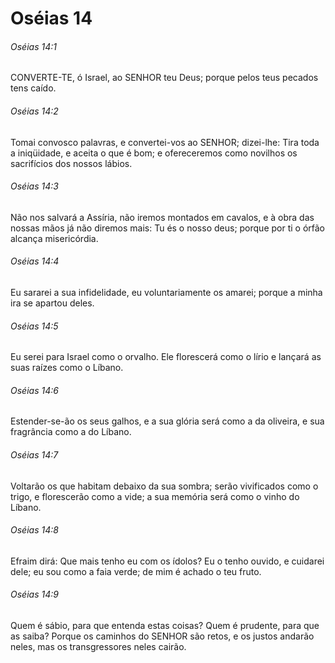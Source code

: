 # Oséias 14

###### Oséias 14:1

CONVERTE-TE, ó Israel, ao SENHOR teu Deus; porque pelos teus pecados tens caído.

###### Oséias 14:2

Tomai convosco palavras, e convertei-vos ao SENHOR; dizei-lhe: Tira toda a iniqüidade, e aceita o que é bom; e ofereceremos como novilhos os sacrifícios dos nossos lábios.

###### Oséias 14:3

Não nos salvará a Assíria, não iremos montados em cavalos, e à obra das nossas mãos já não diremos mais: Tu és o nosso deus; porque por ti o órfão alcança misericórdia.

###### Oséias 14:4

Eu sararei a sua infidelidade, eu voluntariamente os amarei; porque a minha ira se apartou deles.

###### Oséias 14:5

Eu serei para Israel como o orvalho. Ele florescerá como o lírio e lançará as suas raízes como o Líbano.

###### Oséias 14:6

Estender-se-ão os seus galhos, e a sua glória será como a da oliveira, e sua fragrância como a do Líbano.

###### Oséias 14:7

Voltarão os que habitam debaixo da sua sombra; serão vivificados como o trigo, e florescerão como a vide; a sua memória será como o vinho do Líbano.

###### Oséias 14:8

Efraim dirá: Que mais tenho eu com os ídolos? Eu o tenho ouvido, e cuidarei dele; eu sou como a faia verde; de mim é achado o teu fruto.

###### Oséias 14:9

Quem é sábio, para que entenda estas coisas? Quem é prudente, para que as saiba? Porque os caminhos do SENHOR são retos, e os justos andarão neles, mas os transgressores neles cairão.

